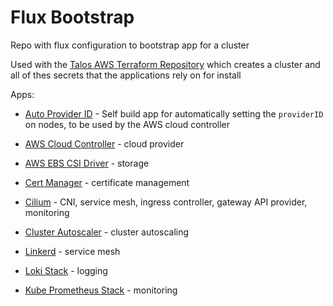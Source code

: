 # Flux Bootstrap

Repo with flux configuration to bootstrap app for a cluster

Used with the [Talos AWS Terraform Repository](https://github.com/pfenerty/talos-aws-terraform) which creates a cluster and all of thes secrets that the applications rely on for install

Apps:

* [Auto Provider ID](https://github.com/pfenerty/auto-provider-id) - Self build app for automatically setting the `providerID` on nodes, to be used by the AWS cloud controller

* [AWS Cloud Controller](https://github.com/kubernetes/cloud-provider-aws) - cloud provider

* [AWS EBS CSI Driver](https://github.com/kubernetes-sigs/aws-ebs-csi-driver) - storage

* [Cert Manager](https://cert-manager.io/) - certificate management

* [Cilium](https://cilium.io/) - CNI, service mesh, ingress controller, gateway API provider, monitoring

* [Cluster Autoscaler](https://github.com/kubernetes/autoscaler) - cluster autoscaling

* [Linkerd](https://linkerd.io/) - service mesh

* [Loki Stack](https://github.com/grafana/helm-charts/tree/main/charts/loki-stack) - logging

* [Kube Prometheus Stack](https://github.com/prometheus-community/helm-charts/blob/main/charts/kube-prometheus-stack/README.md) - monitoring